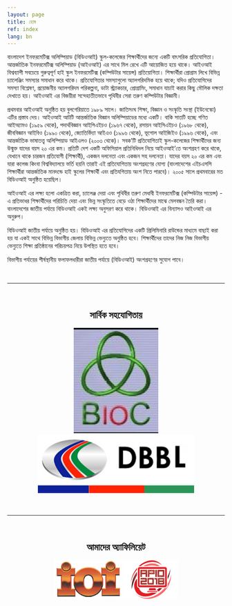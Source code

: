 ```yaml
---
layout: page
title: হোম
ref: index
lang: bn
---
```


বাংলাদেশ ইনফরমেটিক্স অলিম্পিয়াড (বিডিওআই) স্কুল-কলেজের শিক্ষার্থীদের জন্যে একটি বাৎসরিক প্রতিযোগিতা। আন্তর্জাতিক ইনফরমেটিক্স অলিম্পিয়াড (আইওআই) এর সাথে মিল রেখে এটি আয়োজিত হয়ে থাকে। আ‌ইওআই বিশ্বব্যাপী সবচেয়ে গুরুত্বপূর্ণ হাই স্কুল ইনফরমেটিক্স (কম্পিউটার সায়েন্স) প্রতিয়োগিতা। শিক্ষার্থীরা প্রোগ্রাম লিখে বিভিন্ন চ্যালেঞ্জিং সমস্যার সমাধান করে থাকে। প্রতিযোগিতার সমস্যাগুলো অ্যালগরিদমিক হয়ে থাকে; যদিও প্রতিযোগিদের সমস্যা বিশ্লেষণ, প্রয়োজনীয় অ্যালগরিদম পরিকল্পনা, ডাটা স্ট্র্যাকচার, প্রোগ্রামিং, সমাধান যাচাই করার কিছু মৌলিক দক্ষতা দেখাতে হয়। আইওআই এর বিজয়ীরা সন্দেহাতীতভাবে পৃথিবীর সেরা তরুণ কম্পিউটার বিজ্ঞানী।

প্রথমবার আইওআই অনুষ্ঠিত হয় বুলগেরিয়াতে ১৯৮৯ সালে। জাতিসংঘ শিক্ষা, বিজ্ঞান ও সংস্কৃতি সংস্থা (ইউনেস্কো) এটির প্রস্তাব দেয়। আইওআই আটটি আন্তর্জাতিক বিজ্ঞান অলিম্পিয়াডের মধ্যে একটি। বাকি সাতটি হচ্ছে গণিত আইঅ্যামও (১৯৫৯ থেকে), পদার্থবিজ্ঞান আইপিএইচও (১৯৬৭ থেকে), রসায়ন আইসিএইচও (১৯৬৮ থেকে), জীববিজ্ঞান আইবিও (১৯৯০ থেকে), জ্যোতির্বিদ্যা আইএও (১৯৯৬ থেকে), ভূগোল আইজিইও (১৯৯৬ থেকে), এবং আন্তর্জাতিক ভাষাতত্ত্ব অলিম্পিয়াড আইএলও (২০০৩ থেকে)। সবক’টি প্রতিযোগিতাই স্কুল-কলেজের শিক্ষার্থীদের জন্য উন্মুক্ত যাদের বয়স ২০ এর কম। প্রতিটি দেশ একটি অফিসিয়াল প্রতিনিধিদল নিয়ে আইওআই’তে অংশগ্রহণ করে থাকে, যেখানে থাকে চারজন প্রতিযোগী (শিক্ষার্থী), একজন দলনেতা এবং একজন সহ দলনেতা। যাদের বয়স ২০ এর কম এবং যারা কলেজ কিংবা বিশ্ববিদ্যালয়ে ভর্তি হয়নি তারাই এই প্রতিযোগিতায় অংশগ্রহণের যোগ্য (বাংলাদেশের এইচএসসি শিক্ষার্থীরা আন্তর্জাতিক মানদন্ডে হাই স্কুলের শিক্ষার্থী এবং প্রতিযগিতায় অংশ নিতে পারবে)। ২০০৫ সালে প্রথমবারের মত বিডিওআই অনুষ্ঠিত হয়েছিল।

আইওআই এর লক্ষ্য হলো একত্রিত করা, চ্যালেঞ্জ দেয়া এবং পৃথিবীর তরুণ মেধাবী ইনফরমেটিক্স (কম্পিউটার সায়েন্স) - এ প্রতিভাধর শিক্ষার্থীদের পরিচিতি দেয়া এবং ভিন্ন সংস্কৃতিতে বেড়ে ওঠা শিক্ষার্থীদের মাঝে মেলবন্ধন তৈরি করা। বাংলাদেশের জাতীয় পর্যায়ে বিডিওআই একই লক্ষ্য অনুসরণ করে থাকে। বিডিওআই এর বিন্যাসও আইওআই এর অনুরুপ।

বিডিওআই জাতীয় পর্যায়ে অনুষ্ঠিত হয়। বিডিওআই এর প্রতিযোগিদের একটি প্রিলিমিনারি রাউন্ডের মাধ্যমে বাছাই করা হয় যা একই সাথে বিভিন্ন বিভাগীয় জেলায় বিভিন্ন ভেন্যুতে অনুষ্ঠিত হবে। শিক্ষার্থীদের তাদের নিজ নিজ বিভাগীয় ভেন্যুতে শিক্ষা প্রতিষ্ঠানের পরিচয়পত্র নিয়ে উপস্থিত হতে হবে।

বিভাগীয় পর্যায়ের শীর্ষস্থানীয় ফলাফলধারীরা জাতীয় পর্যায়ে (বিডিওআই) অংশগ্রহণের সুযোগ পাবে।

<br />
<hr />
<br />
<div>
    <center>
        <h2>সার্বিক সহযোগিতায়</h2>
        <img src="./assets/BIOC.png" />
        <img src="./assets/DBBL.jpg" style="max-width:72%"/>
    </center>
</div>

<br />
<br />
<hr />
<br />
<div>
    <center>
        <h2>আমাদের অ্যাফিলিয়েট</h2>
        <img src="./assets/IOI.png" />
        <img src="./assets/APIO-2018.png" />
    </center>
</div>
